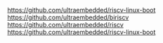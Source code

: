 https://github.com/ultraembedded/riscv-linux-boot
<br>
https://github.com/ultraembedded/biriscv
<br>
https://github.com/ultraembedded/riscv<br>
https://github.com/ultraembedded/riscv-linux-boot
